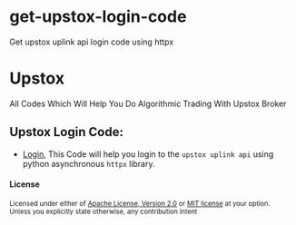 # get-upstox-login-code
Get upstox uplink api login code using httpx

# Upstox
All Codes Which Will Help You Do Algorithmic Trading With Upstox Broker

## Upstox Login Code:
- [Login](https://github.com/Indian-Algorithmic-Trading-Community/Upstox/tree/main/login), This Code will help you login to the `upstox uplink api` using python asynchronous `httpx` library.

#### License

<sup>
Licensed under either of <a href="LICENSE-APACHE">Apache License, Version
2.0</a> or <a href="LICENSE-MIT">MIT license</a> at your option.
</sup>

<br>

<sub>
Unless you explicitly state otherwise, any contribution intent
